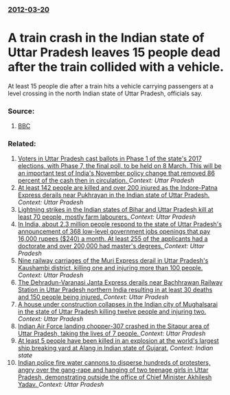 ### [2012-03-20](/news/2012/03/20/index.md)

# A train crash in the Indian state of Uttar Pradesh leaves 15 people dead after the train collided with a vehicle. 

At least 15 people die after a train hits a vehicle carrying passengers at a level crossing in the north Indian state of Uttar Pradesh, officials say.


### Source:

1. [BBC](http://www.bbc.co.uk/news/world-south-asia-17441349)

### Related:

1. [Voters in  Uttar Pradesh  cast ballots in  Phase 1 of the state's 2017 elections, with  Phase 7, the final poll, to be held  on 8 March. This will be an important test of India's  November  policy change that removed 86 percent of the cash then in circulation. ](/news/2017/02/11/voters-in-uttar-pradesh-cast-ballots-in-phase-1-of-the-state-s-2017-elections-with-phase-7-the-final-poll-to-be-held-on-8-march-thi.md) _Context: Uttar Pradesh_
2. [At least 142 people are killed and over 200 injured as the Indore-Patna Express derails near Pukhrayan in the Indian state of Uttar Pradesh. ](/news/2016/11/20/at-least-142-people-are-killed-and-over-200-injured-as-the-indoreapatna-express-derails-near-pukhrayan-in-the-indian-state-of-uttar-prades.md) _Context: Uttar Pradesh_
3. [Lightning strikes in the Indian states of Bihar and Uttar Pradesh kill at least 70 people, mostly farm labourers. ](/news/2016/06/22/lightning-strikes-in-the-indian-states-of-bihar-and-uttar-pradesh-kill-at-least-70-people-mostly-farm-labourers.md) _Context: Uttar Pradesh_
4. [In India, about 2.3 million people respond to the state of Uttar Pradesh's announcement of 368 low-level government jobs openings that pay 16,000 rupees ($240) a month. At least 255 of the applicants had a doctorate and over 200,000 had master's degrees. ](/news/2015/09/18/in-india-about-2-3-million-people-respond-to-the-state-of-uttar-pradesh-s-announcement-of-368-low-level-government-jobs-openings-that-pay-1.md) _Context: Uttar Pradesh_
5. [Nine railway carriages of the Muri Express derail in Uttar Pradesh's Kaushambi district, killing one and injuring more than 100 people. ](/news/2015/05/25/nine-railway-carriages-of-the-muri-express-derail-in-uttar-pradesh-s-kaushambi-district-killing-one-and-injuring-more-than-100-people.md) _Context: Uttar Pradesh_
6. [The Dehradun-Varanasi Janta Express derails near Bachhrawan Railway Station in Uttar Pradesh northern India resulting in at least 30 deaths and 150 people being injured. ](/news/2015/03/20/the-dehradun-varanasi-janta-express-derails-near-bachhrawan-railway-station-in-uttar-pradesh-northern-india-resulting-in-at-least-30-deaths.md) _Context: Uttar Pradesh_
7. [A house under construction collapses in the Indian city of Mughalsarai in the state of Uttar Pradesh killing twelve people and injuring two. ](/news/2015/02/15/a-house-under-construction-collapses-in-the-indian-city-of-mughalsarai-in-the-state-of-uttar-pradesh-killing-twelve-people-and-injuring-two.md) _Context: Uttar Pradesh_
8. [Indian Air Force landing chopper-307 crashed in the Sitapur area of Uttar Pradesh, taking the lives of 7 people.  ](/news/2014/07/25/indian-air-force-landing-chopper-307-crashed-in-the-sitapur-area-of-uttar-pradesh-taking-the-lives-of-7-people.md) _Context: Uttar Pradesh_
9. [At least 5 people have been killed in an explosion at the world's largest ship breaking yard at Alang in Indian state of Gujarat.](/news/2014/06/28/at-least-5-people-have-been-killed-in-an-explosion-at-the-world-s-largest-ship-breaking-yard-at-alang-in-indian-state-of-gujarat.md) _Context: Indian state_
10. [Indian police fire water cannons to disperse hundreds of protesters, angry over the gang-rape and hanging of two teenage girls in Uttar Pradesh, demonstrating outside the office of Chief Minister Akhilesh Yadav.  ](/news/2014/06/2/indian-police-fire-water-cannons-to-disperse-hundreds-of-protesters-angry-over-the-gang-rape-and-hanging-of-two-teenage-girls-in-uttar-prad.md) _Context: Uttar Pradesh_
